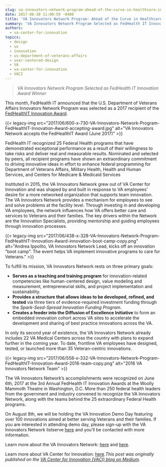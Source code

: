 ```yaml
---
slug: va-innovators-network-program-ahead-of-the-curve-in-healthcare-innovation
date: 2017-06-30 11:00:59 -0400
title: 'VA Innovators Network Program: Ahead of the Curve in Healthcare Innovation'
summary: 'VA Innovators Network Program Selected as FedHealth IT Innovation Award Winner This month, FedHealth IT announced that the U.S. Department of Veterans Affairs Innovators Network Program was selected as a 2017 recipient of the FedHealthIT Innovation Award. FedHealth IT recognized 25 Federal Health'
authors:
  - va-center-for-innovation
topics:
  - design
  - ux
  - innovation
  - us-department-of-veterans-affairs
  - user-centered-design
  - VA
  - va-center-for-innovation
  - VACI
---
```


> _VA Innovators Network Program Selected as FedHealth IT Innovation Award Winner_

This month, FedHealth IT announced that the U.S. Department of Veterans Affairs Innovators Network Program was selected as a 2017 recipient of the <a href="http://www.fedhealthit.com/2017/05/7618-2/" target="_blank" rel="noopener noreferrer">FedHealthIT Innovation Award</a>.

{{< legacy-img src="2017/06/600-x-730-VA-Innovators-Network-Program-FedHealthIT-Innovation-Award-accepting-award.jpg" alt="VA Innovators Network accepts the FedHealthIT Award (June 2017)" >}}

FedHealth IT recognized 25 Federal Health programs that have demonstrated exceptional performance as a result of their willingness to take risks and deliver real and measurable results. Nominated and selected by peers, all recipient programs have shown an extraordinary commitment to driving innovative ideas in effort to enhance federal programming for Department of Veterans Affairs, Military Health, Health and Human Services, and Centers for Medicare & Medicaid Services

Instituted in 2015, the VA Innovators Network grew out of VA Center for Innovation and was shaped by and built in response to VA employees’ desire for a more networked organization that supports team innovation. The VA Innovators Network provides a mechanism for employees to see and solve problems at the facility level. Through investing in and developing VA employees, the network influences how VA offers better care and services to Veterans and their families. The key drivers within the Network are the Innovation Specialists, providing mentorship and guiding employees through innovation processes.

{{< legacy-img src="2017/06/438-x-328-VA-Innovators-Network-Program-FedHealthIT-Innovation-Award-innovation-boot-camp-copy.png" alt="Andrea Ippolito, VA Innovators Network Lead, kicks off an innovation “boot camp”. The event helps VA implement innovative programs to care for Veterans." >}}

To fulfill its mission, VA Innovators Network rests on three primary goals:

  * **Serves as a teaching and training program** for innovation-related competencies like human-centered design, value modeling and measurement, entrepreneurial skills, and project implementation and sustainability.
  * **Provides a structure that allows ideas to be developed, refined, and tested** via three tiers of evidence-required investment funding through the <em class="markup--em markup--p-em">Spark-Seed-Spread Innovation Funding Program</em>.
  * **Creates a feeder into the Diffusion of Excellence Initiative** to form an embedded innovation cohort across VA sites to accelerate the development and sharing of best practice innovations across the VA.

In only its second year of existence, the VA Innovators Network already includes 22 VA Medical Centers across the country with plans to expand further in the coming year. To date, frontline VA employees have designed, tested, or launched more than 35 Veteran-centric innovations.

{{< legacy-img src="2017/06/558-x-332-VA-Innovators-Network-Program-FedHealthIT-Innovation-Award-2016-team-copy.png" alt="2016 VA Innovators Network Team" >}}

The VA Innovators Network’s accomplishments were recognized on June 6th, 2017 at the 3rd Annual FedHealth IT Innovation Awards at the Woolly Mammoth Theatre in Washington, D.C. More than 250 federal health leaders from the government and industry convened to recognize the VA Innovators Network, along with the teams behind the 25 extraordinary Federal Health programs.

On August 8th, we will be holding the VA Innovation Demo Day featuring over 100 innovations aimed at better serving Veterans and their families. If you are interested in attending demo day, please sign-up with the VA Innovators Network listserve <a href="http://info.mbaoutcome.com/va-innovators-network/" target="_blank" rel="noopener noreferrer">here</a> and you’ll be contacted with more information.

Learn more about the VA Innovators Network: <a href="https://www.innovation.va.gov/innovatorsnetwork/" target="_blank" rel="noopener noreferrer">here</a> and <a href="https://medium.com/@VAInnovation/va-innovators-network-boot-camp-kicking-off-f1da59b379b5" target="_blank" rel="noopener noreferrer">here</a>.

Learn more about VA Center for Innovation: <a href="https://www.innovation.va.gov/" target="_blank" rel="noopener noreferrer">here</a>._This post was originally published on the [VA Center for Innovation (VACI) blog on Medium](https://medium.com/vainnovation/ahead-of-the-curve-in-healthcare-innovation-fb1813ab79a9)._

